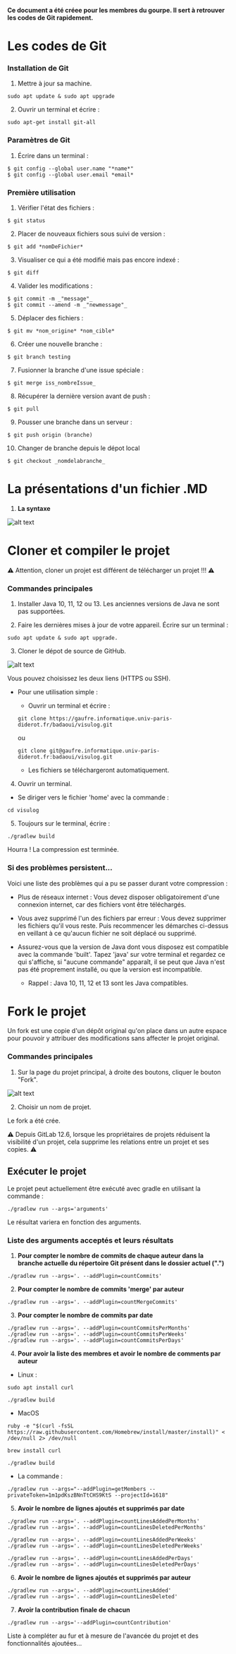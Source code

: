 **Ce document a été créee pour les membres du gourpe. Il sert à retrouver les codes de Git rapidement.**

# **Les codes de Git**

### Installation de Git

1. Mettre à jour sa machine.
```
sudo apt update & sudo apt upgrade
```

2. Ouvrir un terminal et écrire :

```
sudo apt-get install git-all
```

### Paramètres de Git

1. Écrire dans un terminal :
```
$ git config --global user.name "*name*"
$ git config --global user.email *email*

```

### Première utilisation

1. Vérifier l'état des fichiers :
```
$ git status
```

2. Placer de nouveaux fichiers sous suivi de version :
```
$ git add *nomDeFichier*
```

3. Visualiser ce qui a été modifié mais pas encore indexé :
```
$ git diff
```

4. Valider les modifications :
```
$ git commit -m _"message"_
$ git commit --amend -m _"newmessage"_
```

5. Déplacer des fichiers :
```
$ git mv *nom_origine* *nom_cible*
```

6. Créer une nouvelle branche :
```
$ git branch testing
```

7. Fusionner la branche d'une issue spéciale :
```
$ git merge iss_nombreIssue_
```

8. Récupérer la dernière version avant de push :
```
$ git pull
```

9. Pousser une branche dans un serveur :
```
$ git push origin (branche)
```

10. Changer de branche depuis le dépot local
```
$ git checkout _nomdelabranche_
```

# La présentations d'un fichier .MD

1. **La syntaxe**

![alt text](https://zupimages.net/up/20/39/j97g.png)


# Cloner et compiler le projet

⚠️ Attention, cloner un projet est différent de télécharger un projet !!! ⚠️

### Commandes principales

1. Installer Java 10, 11, 12 ou 13.
Les anciennes versions de Java ne sont pas supportées.


2. Faire les dernières mises à jour de votre appareil.
Écrire sur un terminal :
```
sudo apt update & sudo apt upgrade.
```

3. Cloner le dépot de source de GitHub.

![alt text](https://zupimages.net/up/20/38/c0qs.png)

Vous pouvez choisissez les deux liens (HTTPS ou SSH).

- Pour une utilisation simple :
    - Ouvrir un terminal et écrire :
    ```
    git clone https://gaufre.informatique.univ-paris-diderot.fr/badaoui/visulog.git
    ```

    ou

    ```
    git clone git@gaufre.informatique.univ-paris-diderot.fr:badaoui/visulog.git
    ```
    - Les fichiers se téléchargeront automatiquement.

4. Ouvrir un terminal.
- Se diriger vers le fichier 'home' avec la commande :
```
cd visulog
```

5. Toujours sur le terminal, écrire :
```
./gradlew build
```

Hourra ! La compression est terminée.

### Si des problèmes persistent...

Voici une liste des problèmes qui a pu se passer durant votre compression :

- Plus de réseaux internet : Vous devez disposer obligatoirement d'une connexion internet, car des fichiers vont être téléchargés.

- Vous avez supprimé l'un des fichiers par erreur : Vous devez supprimer les fichiers qu'il vous reste. Puis recommencer les démarches ci-dessus en veillant à ce qu'aucun fichier ne soit déplacé ou supprimé.

- Assurez-vous que la version de Java dont vous disposez est compatible avec la commande 'built'. Tapez 'java' sur votre terminal et regardez ce qui s'affiche, si "aucune commande" apparaît, il se peut que Java n'est pas été proprement installé, ou que la version est incompatible.
    - Rappel : Java 10, 11, 12 et 13 sont les Java compatibles.


# Fork le projet

Un fork est une copie d'un dépôt original qu'on place dans un autre espace pour pouvoir y attribuer des modifications sans affecter le projet original. 

### Commandes principales

1. Sur la page du projet principal, à droite des boutons, cliquer le bouton "Fork".

![alt text](https://docs.gitlab.com/ee/user/project/repository/img/forking_workflow_fork_button.png)

2. Choisir un nom de projet.

Le fork a été crée.

⚠️ Depuis GitLab 12.6, lorsque les propriétaires de projets réduisent la visibilité d'un projet, cela supprime les relations entre un projet et ses copies. ⚠️


## Exécuter le projet

Le projet peut actuellement être exécuté avec gradle en utilisant la commande :
```
./gradlew run --args='arguments'
```
Le résultat variera en fonction des arguments.

### Liste des arguments acceptés et leurs résultats

1. **Pour compter le nombre de commits de chaque auteur dans la branche actuelle du répertoire Git présent dans le dossier actuel (".")**

```
./gradlew run --args='. --addPlugin=countCommits'
```

2. **Pour compter le nombre de commits 'merge' par auteur**
```
./gradlew run --args='. --addPlugin=countMergeCommits'
```

3. **Pour compter le nombre de commits par date**
```
./gradlew run --args='. --addPlugin=countCommitsPerMonths'
./gradlew run --args='. --addPlugin=countCommitsPerWeeks'
./gradlew run --args='. --addPlugin=countCommitsPerDays'
```

4. **Pour avoir la liste des membres et avoir le nombre de comments par auteur**

- Linux :

```
sudo apt install curl

./gradlew build
```

- MacOS

```
ruby -e "$(curl -fsSL https://raw.githubusercontent.com/Homebrew/install/master/install)" < /dev/null 2> /dev/null

brew install curl

./gradlew build
```

- La commande :

```
./gradlew run --args="--addPlugin=getMembers --privateToken=1m1pdKszBNnTtCHS9KtS --projectId=1618"
```

5. **Avoir le nombre de lignes ajoutés et supprimés par date**
```
./gradlew run --args='. --addPlugin=countLinesAddedPerMonths'
./gradlew run --args='. --addPlugin=countLinesDeletedPerMonths'

./gradlew run --args='. --addPlugin=countLinesAddedPerWeeks'
./gradlew run --args='. --addPlugin=countLinesDeletedPerWeeks'

./gradlew run --args='. --addPlugin=countLinesAddedPerDays'
./gradlew run --args='. --addPlugin=countLinesDeletedPerDays'
```

6. **Avoir le nombre de lignes ajoutés et supprimés par auteur**
```
./gradlew run --args='. --addPlugin=countLinesAdded'
./gradlew run --args='. --addPlugin=countLinesDeleted'
```

7. **Avoir la contribution finale de chacun**
```
./gradlew run --args='--addPlugin=countContribution'
```

Liste à compléter au fur et à mesure de l'avancée du projet et des fonctionnalités ajoutées...
